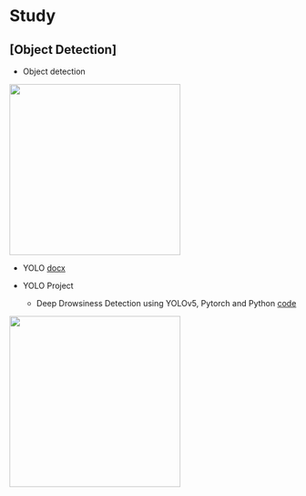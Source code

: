 # Study

## [Object Detection]
 * Object detection
<img src="https://user-images.githubusercontent.com/108512808/185796038-850edb1f-cefd-4795-86f8-22c7a7e6dd39.png" width="300" height="300">
 
 * YOLO [docx](https://github.com/chanbyeol01/Study/blob/main/YOLO/YOLO_Theory.docx)
 
 * YOLO Project
   * Deep Drowsiness Detection using YOLOv5, Pytorch and Python [code](https://github.com/chanbyeol01/Study/blob/main/YOLO/Deep%20Drowsiness%20Detection%20Tutorial.ipynb)

<img src="https://user-images.githubusercontent.com/108512808/185796201-2a0c7559-a00c-4d50-abb5-824b0a259f5a.png" width="300" height="300">
